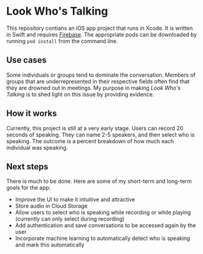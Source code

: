 
# Look Who's Talking

This repository contians an iOS app project that runs in Xcode. It is written in Swift and requires [Firebase](https://firebase.google.com/). The appropriate pods can be downloaded by running `pod install` from the command line.

## Use cases

Some individuals or groups tend to dominate the conversation. Members of groups that are underrepresented in their respective fields often find that they are drowned out in meetings. My purpose in making *Look Who's Talking* is to shed light on this issue by providing evidence.

## How it works

Currently, this project is still at a very early stage. Users can record 20 seconds of speaking. They can name 2-5 speakers, and then select who is speaking. The outcome is a percent breakdown of how much each individual was speaking.

## Next steps

There is much to be done. Here are some of my short-term and long-term goals for the app:
- Improve the UI to make it intuitive and attractive
- Store audio in Cloud Storage
- Allow users to select who is speaking while recording or while playing (currently can only select during recording)
- Add authentication and save conversations to be accessed again by the user
- Incorporate machine learning to automatically detect who is speaking and mark this automatically

